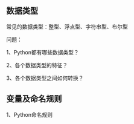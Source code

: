 

## 数据类型
常见的数据类型：整型、浮点型、字符串型、布尔型

问题：

1、Python都有哪些数据类型？

2、各个数据类型的特征？

3、各个数据类型之间如何转换？


## 变量及命名规则
1、Python命名规则